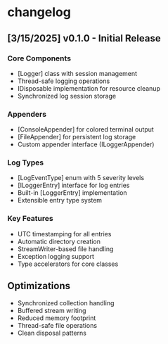 # changelog

## [3/15/2025] v0.1.0 - Initial Release

### Core Components
- [Logger] class with session management
- Thread-safe logging operations
- IDisposable implementation for resource cleanup
- Synchronized log session storage

### Appenders
- [ConsoleAppender] for colored terminal output
- [FileAppender] for persistent log storage
- Custom appender interface (ILoggerAppender)

### Log Types
- [LogEventType] enum with 5 severity levels
- [ILoggerEntry] interface for log entries
- Built-in [LoggerEntry] implementation
- Extensible entry type system

### Key Features
- UTC timestamping for all entries
- Automatic directory creation
- StreamWriter-based file handling
- Exception logging support
- Type accelerators for core classes

## Optimizations
- Synchronized collection handling
- Buffered stream writing
- Reduced memory footprint
- Thread-safe file operations
- Clean disposal patterns

